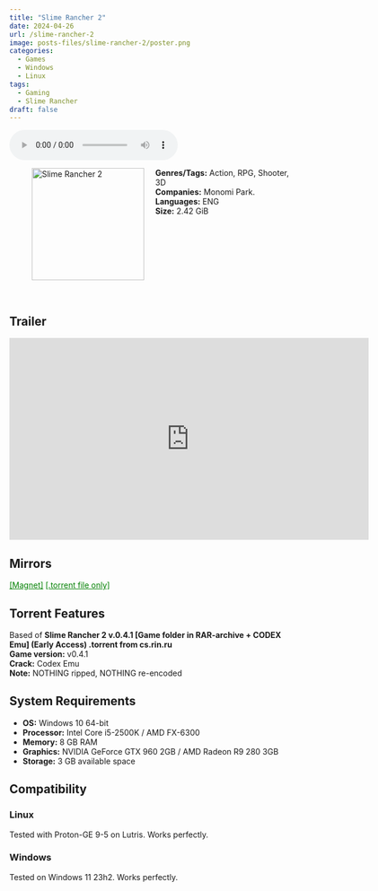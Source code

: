 ```yaml
---
title: "Slime Rancher 2"
date: 2024-04-26
url: /slime-rancher-2
image: posts-files/slime-rancher-2/poster.png
categories:
  - Games
  - Windows
  - Linux
tags:
  - Gaming
  - Slime Rancher
draft: false
---
```


<style>
  body.dark-mode,
  body.dark-mode main * {
    background: url('/posts-files/slime-rancher-2/background.png') center center fixed no-repeat;
    background-size: cover;
    color: #f5f5f5;
  }
</style>

<script>
    document.addEventListener('DOMContentLoaded', function () {
        document.body.classList.add('dark-mode');
        localStorage.setItem('darkMode', 'true');
    });
</script>

<audio controls autoplay>
  <source src="/posts-files/slime-rancher-2/music.mp3" type="audio/mp3">
  Your browser does not support the audio tag.
</audio>

<figure style="float: left; margin-right: 20px;">
  <img src="/posts-files/slime-rancher-2/poster.png" alt="Slime Rancher 2" style="width: 200px;">
</figure>

**Genres/Tags:** Action, RPG, Shooter, 3D  
**Companies:** Monomi Park.  
**Languages:** ENG  
**Size:** 2.42 GiB  
# ⠀
# ⠀

## Trailer
<iframe width="640" height="360" src="https://www.youtube.com/embed/qPfm3IClc0s" title="Slime Rancher 2 Announcement Trailer" frameborder="0" allow="accelerometer; autoplay; clipboard-write; encrypted-media; gyroscope; picture-in-picture; web-share" referrerpolicy="strict-origin-when-cross-origin" allowfullscreen></iframe>

## Mirrors
<a href="magnet:?xt=urn:btih:Q6EZDN6L7IDEGSUPQETBF3RTQQO5LMSK&dn=Slime%20Rancher%202" style="color: green;">[Magnet]</a>
<a href="https://www.dropbox.com/scl/fi/7wbfrbd6fgn2kfen925t1/Slime-Rancher-2.torrent?rlkey=4m28bu0l0i11olfc6n0ck8c6t&st=owbfofq4&dl=1" style="color: green;">[.torrent file only]</a>

## Torrent Features
Based of **Slime Rancher 2 v.0.4.1 [Game folder in RAR-archive + CODEX Emu] (Early Access) .torrent from cs.rin.ru**  
**Game version:** v0.4.1  
**Crack:** Codex Emu  
**Note:** NOTHING ripped, NOTHING re-encoded  

## System Requirements
- **OS:** Windows 10 64-bit
- **Processor:** Intel Core i5-2500K / AMD FX-6300
- **Memory:** 8 GB RAM
- **Graphics:** NVIDIA GeForce GTX 960 2GB / AMD Radeon R9 280 3GB
- **Storage:** 3 GB available space

## Compatibility
### Linux
Tested with Proton-GE 9-5 on Lutris. Works perfectly.  

### Windows
Tested on Windows 11 23h2. Works perfectly.  

